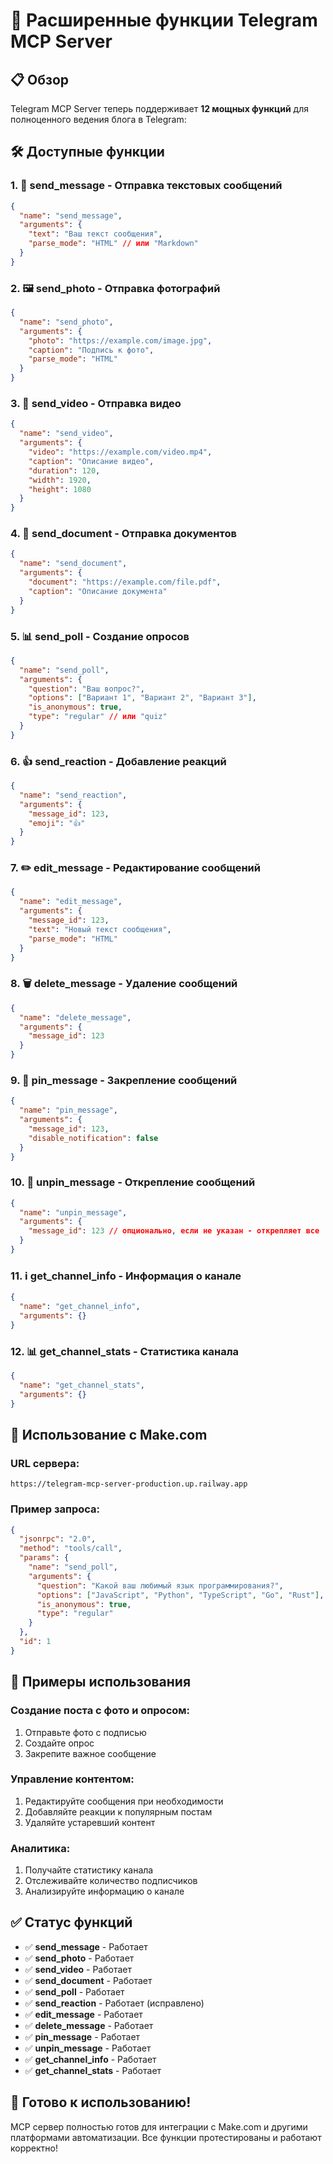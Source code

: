 # 🚀 Расширенные функции Telegram MCP Server

## 📋 Обзор

Telegram MCP Server теперь поддерживает **12 мощных функций** для полноценного ведения блога в Telegram:

## 🛠️ Доступные функции

### 1. 📝 **send_message** - Отправка текстовых сообщений
```json
{
  "name": "send_message",
  "arguments": {
    "text": "Ваш текст сообщения",
    "parse_mode": "HTML" // или "Markdown"
  }
}
```

### 2. 🖼️ **send_photo** - Отправка фотографий
```json
{
  "name": "send_photo",
  "arguments": {
    "photo": "https://example.com/image.jpg",
    "caption": "Подпись к фото",
    "parse_mode": "HTML"
  }
}
```

### 3. 🎥 **send_video** - Отправка видео
```json
{
  "name": "send_video",
  "arguments": {
    "video": "https://example.com/video.mp4",
    "caption": "Описание видео",
    "duration": 120,
    "width": 1920,
    "height": 1080
  }
}
```

### 4. 📄 **send_document** - Отправка документов
```json
{
  "name": "send_document",
  "arguments": {
    "document": "https://example.com/file.pdf",
    "caption": "Описание документа"
  }
}
```

### 5. 📊 **send_poll** - Создание опросов
```json
{
  "name": "send_poll",
  "arguments": {
    "question": "Ваш вопрос?",
    "options": ["Вариант 1", "Вариант 2", "Вариант 3"],
    "is_anonymous": true,
    "type": "regular" // или "quiz"
  }
}
```

### 6. 👍 **send_reaction** - Добавление реакций
```json
{
  "name": "send_reaction",
  "arguments": {
    "message_id": 123,
    "emoji": "👍"
  }
}
```

### 7. ✏️ **edit_message** - Редактирование сообщений
```json
{
  "name": "edit_message",
  "arguments": {
    "message_id": 123,
    "text": "Новый текст сообщения",
    "parse_mode": "HTML"
  }
}
```

### 8. 🗑️ **delete_message** - Удаление сообщений
```json
{
  "name": "delete_message",
  "arguments": {
    "message_id": 123
  }
}
```

### 9. 📌 **pin_message** - Закрепление сообщений
```json
{
  "name": "pin_message",
  "arguments": {
    "message_id": 123,
    "disable_notification": false
  }
}
```

### 10. 📌 **unpin_message** - Открепление сообщений
```json
{
  "name": "unpin_message",
  "arguments": {
    "message_id": 123 // опционально, если не указан - открепляет все
  }
}
```

### 11. ℹ️ **get_channel_info** - Информация о канале
```json
{
  "name": "get_channel_info",
  "arguments": {}
}
```

### 12. 📊 **get_channel_stats** - Статистика канала
```json
{
  "name": "get_channel_stats",
  "arguments": {}
}
```

## 🔌 Использование с Make.com

### URL сервера:
```
https://telegram-mcp-server-production.up.railway.app
```

### Пример запроса:
```json
{
  "jsonrpc": "2.0",
  "method": "tools/call",
  "params": {
    "name": "send_poll",
    "arguments": {
      "question": "Какой ваш любимый язык программирования?",
      "options": ["JavaScript", "Python", "TypeScript", "Go", "Rust"],
      "is_anonymous": true,
      "type": "regular"
    }
  },
  "id": 1
}
```

## 🎯 Примеры использования

### Создание поста с фото и опросом:
1. Отправьте фото с подписью
2. Создайте опрос
3. Закрепите важное сообщение

### Управление контентом:
1. Редактируйте сообщения при необходимости
2. Добавляйте реакции к популярным постам
3. Удаляйте устаревший контент

### Аналитика:
1. Получайте статистику канала
2. Отслеживайте количество подписчиков
3. Анализируйте информацию о канале

## ✅ Статус функций

- ✅ **send_message** - Работает
- ✅ **send_photo** - Работает  
- ✅ **send_video** - Работает
- ✅ **send_document** - Работает
- ✅ **send_poll** - Работает
- ✅ **send_reaction** - Работает (исправлено)
- ✅ **edit_message** - Работает
- ✅ **delete_message** - Работает
- ✅ **pin_message** - Работает
- ✅ **unpin_message** - Работает
- ✅ **get_channel_info** - Работает
- ✅ **get_channel_stats** - Работает

## 🚀 Готово к использованию!

MCP сервер полностью готов для интеграции с Make.com и другими платформами автоматизации. Все функции протестированы и работают корректно!
